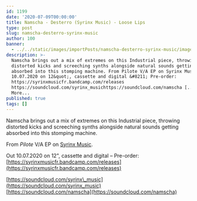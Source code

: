 ```yaml
---
id: 1199
date: '2020-07-09T00:00:00'
title: Namscha - Desterro (Syrinx Music) - Loose Lips
type: post
slug: namscha-desterro-syrinx-music
author: 100
banner:
  - ../../static/images/importPosts/namscha-desterro-syrinx-music/image1199.jpeg
description: >-
  Namscha brings out a mix of extremes on this Industrial piece, throwing
  distorted kicks and screeching synths alongside natural sounds getting
  absorbed into this stomping machine. From Pilote V/A EP on Syrinx Music. Out
  10.07.2020 on 12&quot;, cassette and digital &#8211; Pre-order:
  https://syrinxmusicfr.bandcamp.com/releases
  https://soundcloud.com/syrinx_musichttps://soundcloud.com/namscha [...]Read
  More...
published: true
tags: []
---
```

Namscha brings out a mix of extremes on this Industrial piece, throwing distorted kicks and screeching synths alongside natural sounds getting absorbed into this stomping machine.

From _Pilote_ V/A EP on [Syrinx Music](https://syrinxmusicfr.bandcamp.com/).

Out 10.07.2020 on 12", cassette and digital – Pre-order: [](https://syrinxmusicfr.bandcamp.com/releases)[https://syrinxmusicfr.bandcamp.com/releases](https://syrinxmusicfr.bandcamp.com/releases)

[https://soundcloud.com/syrinx\_music](https://soundcloud.com/syrinx_music)  
[](https://soundcloud.com/namscha)[https://soundcloud.com/namscha](https://soundcloud.com/namscha)
